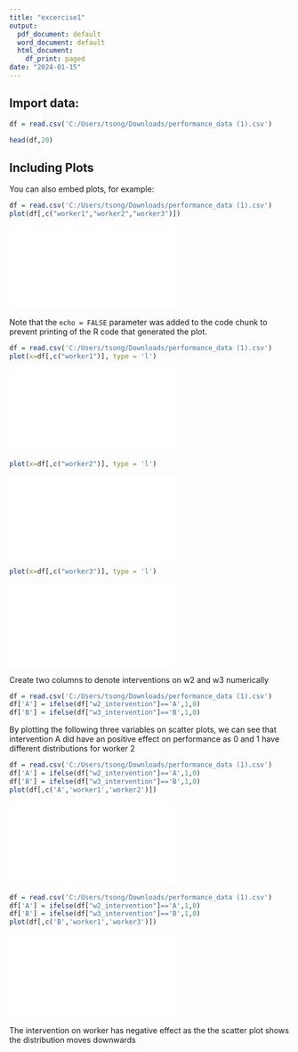 ```yaml
---
title: "excercise1"
output:
  pdf_document: default
  word_document: default
  html_document:
    df_print: paged
date: "2024-01-15"
---
```




## Import data:


```r
df = read.csv('C:/Users/tsong/Downloads/performance_data (1).csv')

head(df,20)
```

## Including Plots

You can also embed plots, for example:


```r
df = read.csv('C:/Users/tsong/Downloads/performance_data (1).csv')
plot(df[,c("worker1","worker2","worker3")])
```

![](Excercise1_files/figure-latex/unnamed-chunk-28-1.pdf)<!-- --> 

Note that the `echo = FALSE` parameter was added to the code chunk to prevent printing of the R code that generated the plot.



```r
df = read.csv('C:/Users/tsong/Downloads/performance_data (1).csv')
plot(x=df[,c("worker1")], type = 'l')
```

![](Excercise1_files/figure-latex/unnamed-chunk-29-1.pdf)<!-- --> 

```r
plot(x=df[,c("worker2")], type = 'l')
```

![](Excercise1_files/figure-latex/unnamed-chunk-29-2.pdf)<!-- --> 

```r
plot(x=df[,c("worker3")], type = 'l')
```

![](Excercise1_files/figure-latex/unnamed-chunk-29-3.pdf)<!-- --> 




Create two columns to denote interventions on w2 and w3 numerically


```r
df = read.csv('C:/Users/tsong/Downloads/performance_data (1).csv')
df['A'] = ifelse(df["w2_intervention"]=='A',1,0)
df['B'] = ifelse(df["w3_intervention"]=='B',1,0)
```





By plotting the following three variables on scatter plots, we can see that intervention A did have an positive effect on performance as 0 and 1 have different distributions for worker 2

```r
df = read.csv('C:/Users/tsong/Downloads/performance_data (1).csv')
df['A'] = ifelse(df["w2_intervention"]=='A',1,0)
df['B'] = ifelse(df["w3_intervention"]=='B',1,0)
plot(df[,c('A','worker1','worker2')])
```

![](Excercise1_files/figure-latex/unnamed-chunk-31-1.pdf)<!-- --> 

```r
df = read.csv('C:/Users/tsong/Downloads/performance_data (1).csv')
df['A'] = ifelse(df["w2_intervention"]=='A',1,0)
df['B'] = ifelse(df["w3_intervention"]=='B',1,0)
plot(df[,c('B','worker1','worker3')])
```

![](Excercise1_files/figure-latex/unnamed-chunk-32-1.pdf)<!-- --> 

The intervention on worker has negative effect as the the scatter plot shows the distribution moves downwards 
